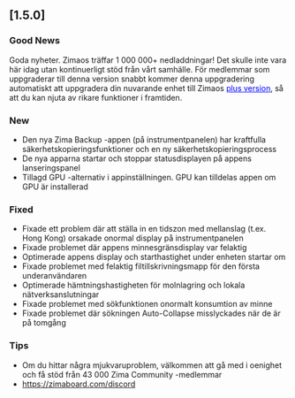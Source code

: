## [1.5.0]
### Good News
Goda nyheter. Zimaos träffar 1 000 000+ nedladdningar! Det skulle inte vara här idag utan kontinuerligt stöd från vårt samhälle. För medlemmar som uppgraderar till denna version snabbt kommer denna uppgradering automatiskt att uppgradera din nuvarande enhet till Zimaos <a href="https://www.zimaspace.com/zimaos/pricing" target="_blank" style="color:blue">plus version</a>, så att du kan njuta av rikare funktioner i framtiden.
### New
- Den nya Zima Backup -appen (på instrumentpanelen) har kraftfulla säkerhetskopieringsfunktioner och en ny säkerhetskopieringsprocess
- De nya apparna startar och stoppar statusdisplayen på appens lanseringspanel
- Tillagd GPU -alternativ i appinställningen. GPU kan tilldelas appen om GPU är installerad
### Fixed
- Fixade ett problem där att ställa in en tidszon med mellanslag (t.ex. Hong Kong) orsakade onormal display på instrumentpanelen
- Fixade problemet där appens minnesgränsdisplay var felaktig
- Optimerade appens display och starthastighet under enheten startar om
- Fixade problemet med felaktig filtillskrivningsmapp för den första underanvändaren
- Optimerade hämtningshastigheten för molnlagring och lokala nätverksanslutningar
- Fixade problemet med sökfunktionen onormalt konsumtion av minne
- Fixade problemet där sökningen Auto-Collapse misslyckades när de är på tomgång
### Tips
- Om du hittar några mjukvaruproblem, välkommen att gå med i oenighet och få stöd från 43 000 Zima Community -medlemmar
- <a href="https://zimaboard.com/discord" target="_blank" style="color:blue">https://zimaboard.com/discord</a>